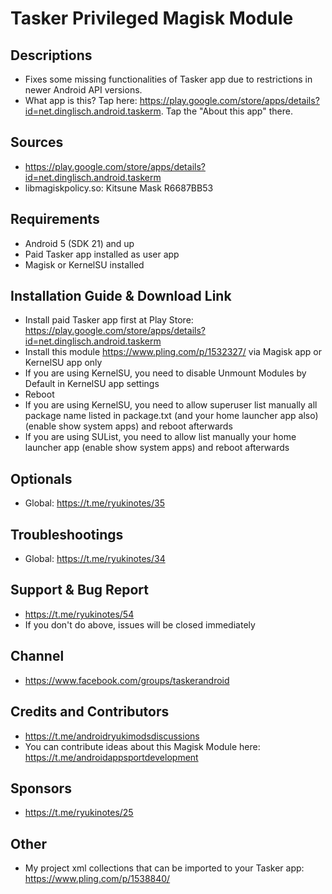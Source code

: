 # Tasker Privileged Magisk Module

## Descriptions
- Fixes some missing functionalities of Tasker app due to restrictions in newer Android API versions.
- What app is this? Tap here: https://play.google.com/store/apps/details?id=net.dinglisch.android.taskerm. Tap the "About this app" there.

## Sources
- https://play.google.com/store/apps/details?id=net.dinglisch.android.taskerm
- libmagiskpolicy.so: Kitsune Mask R6687BB53

## Requirements
- Android 5 (SDK 21) and up
- Paid Tasker app installed as user app
- Magisk or KernelSU installed

## Installation Guide & Download Link
- Install paid Tasker app first at Play Store: https://play.google.com/store/apps/details?id=net.dinglisch.android.taskerm
- Install this module https://www.pling.com/p/1532327/ via Magisk app or KernelSU app only
- If you are using KernelSU, you need to disable Unmount Modules by Default in KernelSU app settings
- Reboot
- If you are using KernelSU, you need to allow superuser list manually all package name listed in package.txt (and your home launcher app also) (enable show system apps) and reboot afterwards
- If you are using SUList, you need to allow list manually your home launcher app (enable show system apps) and reboot afterwards

## Optionals
- Global: https://t.me/ryukinotes/35

## Troubleshootings
- Global: https://t.me/ryukinotes/34

## Support & Bug Report
- https://t.me/ryukinotes/54
- If you don't do above, issues will be closed immediately

## Channel
- https://www.facebook.com/groups/taskerandroid

## Credits and Contributors
- https://t.me/androidryukimodsdiscussions
- You can contribute ideas about this Magisk Module here: https://t.me/androidappsportdevelopment

## Sponsors
- https://t.me/ryukinotes/25

## Other
- My project xml collections that can be imported to your Tasker app: https://www.pling.com/p/1538840/


